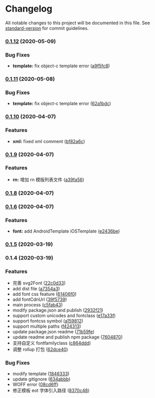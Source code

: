 # Changelog

All notable changes to this project will be documented in this file. See [standard-version](https://github.com/conventional-changelog/standard-version) for commit guidelines.

### [0.1.12](https://github.com/convertSvg/svg-to-fonts/compare/v0.1.11...v0.1.12) (2020-05-09)


### Bug Fixes

* **template:** fix object-c template error ([a9f5fc8](https://github.com/convertSvg/svg-to-fonts/commit/a9f5fc82aa913b28446454d122d468467c622b98))

### [0.1.11](https://github.com/convertSvg/svg-to-fonts/compare/v0.1.10...v0.1.11) (2020-05-08)


### Bug Fixes

* **template:** fix object-c template error ([62a1bdc](https://github.com/convertSvg/svg-to-fonts/commit/62a1bdc3a694a9fd75a144dc0c16a9d52289eaa0))

### [0.1.10](https://github.com/convertSvg/svg-to-fonts/compare/v0.1.9...v0.1.10) (2020-04-07)


### Features

* **xml:** fixed xml comment ([bf82a6c](https://github.com/convertSvg/svg-to-fonts/commit/bf82a6c4635814bf4398a0daf12a90d203e01781))

### [0.1.9](https://github.com/convertSvg/svg-to-fonts/compare/v0.1.8...v0.1.9) (2020-04-07)


### Features

* **rn:** 增加 rn 模版列表文件 ([a39fa56](https://github.com/convertSvg/svg-to-fonts/commit/a39fa56269b43eba635bb0d8ea760b2dd0695fee))

### [0.1.8](https://github.com/convertSvg/svg-to-fonts/compare/v0.1.6...v0.1.8) (2020-04-07)

### [0.1.6](https://github.com/convertSvg/svg-to-fonts/compare/v0.1.5...v0.1.6) (2020-04-07)


### Features

* **font:** add AndroidTemplate iOSTemplate ([e2436be](https://github.com/convertSvg/svg-to-fonts/commit/e2436be99e20c336f019ffda3dab374a4f190891))

### [0.1.5](https://github.com/convertSvg/svg-to-fonts/compare/v0.1.4...v0.1.5) (2020-03-19)

### 0.1.4 (2020-03-19)


### Features

*  完善 svg2Font ([22c0d33](https://github.com/convertSvg/svg-to-fonts/commit/22c0d33df65ec15f0edb79731b2668cf0ec05bea))
* add dist file ([a7354a3](https://github.com/convertSvg/svg-to-fonts/commit/a7354a3ddf065722a55965503e241524b1e7193d))
* add font css feature ([61406f0](https://github.com/convertSvg/svg-to-fonts/commit/61406f07edf1c1e93a569a76cc5b97522e865e35))
* add fontCdnUrl ([39f5739](https://github.com/convertSvg/svg-to-fonts/commit/39f57390d00b1b70a605de1acb459c04ecebc543))
* main process ([c5fab43](https://github.com/convertSvg/svg-to-fonts/commit/c5fab431951b2452ff19480739d662afdf465658))
* modify package.json and publish ([2932f21](https://github.com/convertSvg/svg-to-fonts/commit/2932f2130c9af5587063805f57ee4177f1fe645a))
* support custom unicodes and fontclass ([e17a33f](https://github.com/convertSvg/svg-to-fonts/commit/e17a33f19705c708a45954d0f53c3dddf21fc9a6))
* support fontcss symbol ([a159812](https://github.com/convertSvg/svg-to-fonts/commit/a15981240219aec43edd6e858a996cb60bd998b1))
* support multiple paths ([f424313](https://github.com/convertSvg/svg-to-fonts/commit/f42431382faa825e2f64fd38b3a3c757b82df47a))
* update package.json readme ([71b59fe](https://github.com/convertSvg/svg-to-fonts/commit/71b59fef2830369de75fa45451e4cca1e374cb7d))
* update readme and publish npm package ([7604870](https://github.com/convertSvg/svg-to-fonts/commit/7604870fdfd937221265efe2ba2c59eedaa8c931))
* 支持自定义 fontfamilyclass ([c864ddd](https://github.com/convertSvg/svg-to-fonts/commit/c864ddddb141dc27d929d87e173b0af262405ac3))
* 调整 rollup 打包 ([62dce40](https://github.com/convertSvg/svg-to-fonts/commit/62dce409b571248eede5985e74eccf1f20238831))


### Bug Fixes

* modify template ([1846333](https://github.com/convertSvg/svg-to-fonts/commit/1846333fed4bcd702d80efba16927dd5c732dd9b))
* update gitignore ([634abbb](https://github.com/convertSvg/svg-to-fonts/commit/634abbb2388c12ecdf133684d65e69c084bd63eb))
* WOFF error ([08cd6ff](https://github.com/convertSvg/svg-to-fonts/commit/08cd6ff96d12b8858c35205f119379dcbab27bbd))
* 修正模板 eot 字体引入路径 ([8370c48](https://github.com/convertSvg/svg-to-fonts/commit/8370c4837fb3ab391d749e7a9cecd2f47830ad89))
